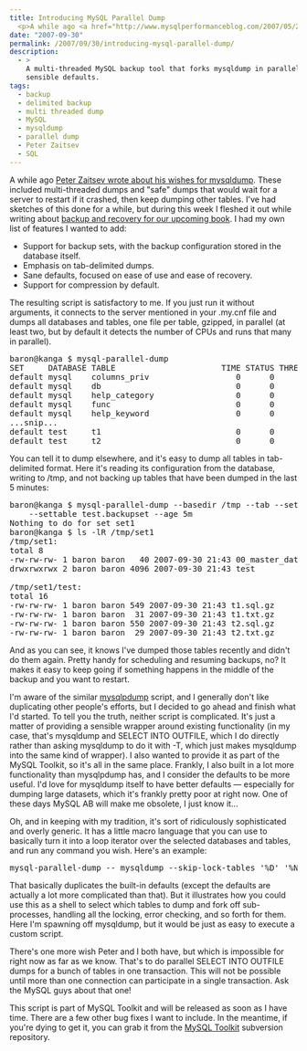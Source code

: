 ```yaml
---
title: Introducing MySQL Parallel Dump
  <p>A while ago <a href="http://www.mysqlperformanceblog.com/2007/05/22/wishes-for-mysqldump/">Peter Zaitsev wrote about his wishes for mysqldump</a>.  These included multi-threaded dumps and "safe" dumps that would wait for a server to restart if it crashed, then keep dumping other tables.  I've had sketches of this done for a while, but during this week I fleshed it out while writing about <a href="http://www.xaprb.com/blog/2007/09/19/high-performance-mysql-second-edition-backup-and-recovery/">backup and recovery for our upcoming book</a>.</p>
date: "2007-09-30"
permalink: /2007/09/30/introducing-mysql-parallel-dump/
description:
  - >
    A multi-threaded MySQL backup tool that forks mysqldump in parallel with
    sensible defaults.
tags:
  - backup
  - delimited backup
  - multi threaded dump
  - MySQL
  - mysqldump
  - parallel dump
  - Peter Zaitsev
  - SQL
---
```

A while ago [Peter Zaitsev wrote about his wishes for mysqldump][1]. These included multi-threaded dumps and "safe" dumps that would wait for a server to restart if it crashed, then keep dumping other tables. I've had sketches of this done for a while, but during this week I fleshed it out while writing about [backup and recovery for our upcoming book][2]. I had my own list of features I wanted to add:

*   Support for backup sets, with the backup configuration stored in the database itself.
*   Emphasis on tab-delimited dumps.
*   Sane defaults, focused on ease of use and ease of recovery.
*   Support for compression by default.

The resulting script is satisfactory to me. If you just run it without arguments, it connects to the server mentioned in your .my.cnf file and dumps all databases and tables, one file per table, gzipped, in parallel (at least two, but by default it detects the number of CPUs and runs that many in parallel).

<pre>baron@kanga $ mysql-parallel-dump
SET     DATABASE TABLE                      TIME STATUS THREADS
default mysql    columns_priv                  0      0       2
default mysql    db                            0      0       2
default mysql    help_category                 0      0       2
default mysql    func                          0      0       2
default mysql    help_keyword                  0      0       2
...snip...
default test     t1                            0      0       2
default test     t2                            0      0       1</pre>

You can tell it to dump elsewhere, and it's easy to dump all tables in tab-delimited format. Here it's reading its configuration from the database, writing to /tmp, and not backing up tables that have been dumped in the last 5 minutes:

<pre>baron@kanga $ mysql-parallel-dump --basedir /tmp --tab --sets set1 \
    --settable test.backupset --age 5m
Nothing to do for set set1
baron@kanga $ ls -lR /tmp/set1
/tmp/set1:
total 8
-rw-rw-rw- 1 baron baron   40 2007-09-30 21:43 00_master_data.sql
drwxrwxrwx 2 baron baron 4096 2007-09-30 21:43 test

/tmp/set1/test:
total 16
-rw-rw-rw- 1 baron baron 549 2007-09-30 21:43 t1.sql.gz
-rw-rw-rw- 1 baron baron  31 2007-09-30 21:43 t1.txt.gz
-rw-rw-rw- 1 baron baron 550 2007-09-30 21:43 t2.sql.gz
-rw-rw-rw- 1 baron baron  29 2007-09-30 21:43 t2.txt.gz</pre>

And as you can see, it knows I've dumped those tables recently and didn't do them again. Pretty handy for scheduling and resuming backups, no? It makes it easy to keep going if something happens in the middle of the backup and you want to restart.

I'm aware of the similar [mysqlpdump][3] script, and I generally don't like duplicating other people's efforts, but I decided to go ahead and finish what I'd started. To tell you the truth, neither script is complicated. It's just a matter of providing a sensible wrapper around existing functionality (in my case, that's mysqldump and SELECT INTO OUTFILE, which I do directly rather than asking mysqldump to do it with -T, which just makes mysqldump into the same kind of wrapper). I also wanted to provide it as part of the MySQL Toolkit, so it's all in the same place. Frankly, I also built in a lot more functionality than mysqlpdump has, and I consider the defaults to be more useful. I'd love for mysqldump itself to have better defaults &#8212; especially for dumping large datasets, which it's frankly pretty poor at right now. One of these days MySQL AB will make me obsolete, I just know it&#8230;

Oh, and in keeping with my tradition, it's sort of ridiculously sophisticated and overly generic. It has a little macro language that you can use to basically turn it into a loop iterator over the selected databases and tables, and run any command you wish. Here's an example:

<pre>mysql-parallel-dump -- mysqldump --skip-lock-tables '%D' '%N' \| gzip --fast -c - \> '%D.%N.gz'</pre>

That basically duplicates the built-in defaults (except the defaults are actually a lot more complicated than that). But it illustrates how you could use this as a shell to select which tables to dump and fork off sub-processes, handling all the locking, error checking, and so forth for them. Here I'm spawning off mysqldump, but it would be just as easy to execute a custom script.

There's one more wish Peter and I both have, but which is impossible for right now as far as we know. That's to do parallel SELECT INTO OUTFILE dumps for a bunch of tables in one transaction. This will not be possible until more than one connection can participate in a single transaction. Ask the MySQL guys about that one!

This script is part of MySQL Toolkit and will be released as soon as I have time. There are a few other bug fixes I want to include. In the meantime, if you're dying to get it, you can grab it from the [MySQL Toolkit][4] subversion repository.

 [1]: http://www.mysqlperformanceblog.com/2007/05/22/wishes-for-mysqldump/
 [2]: http://www.xaprb.com/blog/2007/09/19/high-performance-mysql-second-edition-backup-and-recovery/
 [3]: http://www.fr3nd.net/projects/mysqlpdump/
 [4]: http://code.google.com/p/maatkit/
